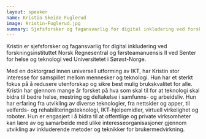 ```yaml
---
layout: speaker
name: Kristin Skeide Fuglerud
image: Kristin-Fuglerud.jpg
summary: Sjefsforsker og fagansvarlig for digital inkludering ved forskningsinstituttet Norsk Regnesentral og førsteamanuensis II ved Senter for helse og teknologi ved Universitetet i Sørøst-Norge.
---
```


Kristin er sjefsforsker og fagansvarlig for digital inkludering ved forskningsinstituttet Norsk Regnesentral og førsteamanuensis II ved Senter for helse og teknologi ved Universitetet i Sørøst-Norge.
 
Med en doktorgrad innen universell utforming av IKT, har Kristin stor interesse for samspillet mellom mennesker og teknologi. Hun har et sterkt fokus på å redusere utenforskap og sikre best mulig brukskvalitet for alle. Kristin har gjennom mange år forsket på hva som skal til for at teknologi skal bidra til bedre helse, mestring og deltakelse i samfunns- og arbeidsliv. Hun har erfaring fra utvikling av diverse teknologier, fra nettsider og apper, til velferds- og rehabiliteringsteknologi, IKT-hjelpemidler, virtuell virkelighet og roboter. Hun er engasjert i å bidra til at offentlige og private virksomheter kan lære av og samarbeide med ulike interesseorganisasjoner gjennom utvikling av inkluderende metoder og teknikker for brukermedvirkning. 
